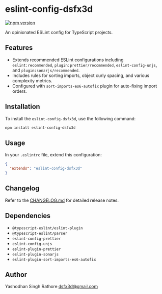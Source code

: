 # eslint-config-dsfx3d

[![npm version](https://badge.fury.io/js/eslint-config-dsfx3d.svg)](https://badge.fury.io/js/eslint-config-dsfx3d)

An opinionated ESLint config for TypeScript projects.

## Features

- Extends recommended ESLint configurations including `eslint:recommended`, `plugin:prettier/recommended`, `eslint-config-unjs`, and `plugin:sonarjs/recommended`.
- Includes rules for sorting imports, object curly spacing, and various complexity metrics.
- Configured with `sort-imports-es6-autofix` plugin for auto-fixing import orders.

## Installation

To install the `eslint-config-dsfx3d`, use the following command:

```bash
npm install eslint-config-dsfx3d
```

## Usage

In your `.eslintrc` file, extend this configuration:

```json
{
  "extends": "eslint-config-dsfx3d"
}
```

## Changelog

Refer to the [CHANGELOG.md](https://github.com/dsfx3d/eslint-config-dsfx3d/blob/main/CHANGELOG.md) for detailed release notes.

## Dependencies

- `@typescript-eslint/eslint-plugin`
- `@typescript-eslint/parser`
- `eslint-config-prettier`
- `eslint-config-unjs`
- `eslint-plugin-prettier`
- `eslint-plugin-sonarjs`
- `eslint-plugin-sort-imports-es6-autofix`

## Author

Yashodhan Singh Rathore <dsfx3d@gmail.com>
